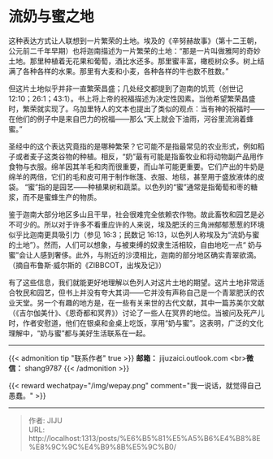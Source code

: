 # 流奶与蜜之地

这种表达方式让人联想到一片繁荣的土地。埃及的《辛努赫故事》（第十二王朝，公元前二千年早期）也将迦南描述为一片繁荣的土地：“那是一片叫做雅阿的奇妙土地。那里种植着无花果和葡萄，酒比水还多。那里蜜丰富，橄榄树众多。树上结满了各种各样的水果。那里有大麦和小麦，各种各样的牛也数不胜数。”

但这片土地似乎并非一直繁荣昌盛；几处经文都提到了迦南的饥荒（创世记 12:10；26:1；43:1）。书上将上帝的祝福描述为决定性因素。当他希望繁荣昌盛时，繁荣就实现了。乌加里特人的文本也提出了类似的观点：当有神的祝福时——在他们的例子中是来自巴力的祝福——那么“天上就会下油雨，河谷里流淌着蜂蜜。” 

圣经中的这个表达究竟指的是哪种繁荣？它可能不是指最常见的农业形式，例如稻子或者麦子这类谷物的种植。相反，“奶”最有可能是指畜牧业和将动物副产品用作食物与衣服。绵羊因其羊毛和肉而很重要，而山羊可能更重要。它们产出的牛奶是绵羊的两倍，它们的毛和皮可用于制作帐篷、衣服、地毯，甚至用于盛放液体的皮袋。 “蜜”指的是园艺——种植果树和蔬菜。以色列的“蜜”通常是指葡萄和枣的糖浆，而不是蜜蜂生产的物质。

鉴于迦南大部分地区多山且干旱，社会很难完全依赖农作物。故此畜牧和园艺是必不可少的。所以对于许多不看重应许的人来说，埃及肥沃的三角洲郁郁葱葱的环境似乎比迦南更具吸引力（参见 16:3；民数记 16:13，以色列人称埃及为“流奶与蜜的土地”）。然而，人们可以想象，与被束缚的奴隶生活相较，自由地吃一点“ 奶与蜜”会让人感到奢侈。此外，与附近的沙漠相比，迦南的部分地区确实青翠欲滴。（摘自布鲁斯·威尔斯的《ZIBBCOT，出埃及记》）

有了这些信息，我们就能更好地理解以色列人对这片土地的期望。这片土地非常适合牧民和园艺，但书上并没有夸大其词——它并没有声称自己是一个青翠肥沃的农业天堂。另一个有趣的地方是，在一些有关来世的古代文献，其中一篇苏美尔文献（《吉尔伽美什》、《恩奇都和冥界》）讨论了一些人在冥界的地位。当被问及死产儿时，作者安慰道，他们在银桌和金桌上吃饭，享用“奶与蜜”。这表明，广泛的文化理解中，“奶与蜜”都与美好生活联系在一起。

----
{{&lt; admonition tip &#34;联系作者&#34; true &gt;}}
**邮箱：** jijuzaici.outlook.com
&lt;br&gt;**微信：** shang9787
{{&lt; /admonition &gt;}}

{{&lt; reward wechatpay=&#34;/img/wepay.png&#34; comment=&#34;我一说话，就觉得自己愚蠢。&#34; &gt;}}


---

> 作者: JIJU  
> URL: http://localhost:1313/posts/%E6%B5%81%E5%A5%B6%E4%B8%8E%E8%9C%9C%E4%B9%8B%E5%9C%B0/  

